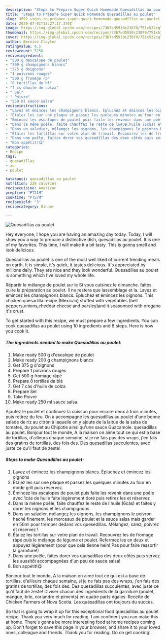 ```yaml
---
description: "Steps to Prepare Super Quick Homemade Quesadillas au poulet"
title: "Steps to Prepare Super Quick Homemade Quesadillas au poulet"
slug: 3692-steps-to-prepare-super-quick-homemade-quesadillas-au-poulet
date: 2020-07-01T13:27:17.370Z
image: https://img-global.cpcdn.com/recipes/73b7ed5930c23870/751x532cq70/quesadillas-au-poulet-photo-principale-de-la-recette.jpg
thumbnail: https://img-global.cpcdn.com/recipes/73b7ed5930c23870/751x532cq70/quesadillas-au-poulet-photo-principale-de-la-recette.jpg
cover: https://img-global.cpcdn.com/recipes/73b7ed5930c23870/751x532cq70/quesadillas-au-poulet-photo-principale-de-la-recette.jpg
author: Bernice Clayton
ratingvalue: 4.5
reviewcount: 7258
recipeingredient:
- "500 g descalope de poulet"
- "200 g champignons blancs"
- "375 g doignons"
- "1 poivrons rouges"
- "500 g fromage rp"
- "8 tortillas de bl"
- "7 cs dhuile de colza"
- " Sel"
- " Poivre"
- "250 ml sauce salsa"
recipeinstructions:
- "Lavez et émincez les champignons blancs. Épluchez et émincez les oignons"
- "Étalez les sur une plaque et passez les quelques minutes au four en mode grill puis réservez."
- "Émincez les escalopes de poulet puis faite les revenir dans une poêle avec 1càs de huile faite légèrement doré puis retirez les et réservez"
- "Dans la même poêle, faite chauffez le reste de l&#39;huile (6càs) et faites y dorer les oignons et les champignons."
- "Dans un saladier, mélangez les oignons, les champignons le poivron haché finement, les morceaux de poulet et la sauce salsa mais garder en 50ml pour tremper dedans vos quesedillas. Mélangez, salez, poivrez et réservez !"
- "Étalez les tortillas sur votre plan de travail. Recouvrez les de fromage râpé puis le mélange de légume et poulet. Refermez les en deux et appuyez légèrement (pour que cela tienne hein! Pas pour faire ressortir la garniture!)"
- "Dans une poêle, faites dorer vos quesadillas des deux côtés puis servez les aussitôt accompagnées d&#39;un peu de sauce salsa!"
- "Bon appétit!😋"
categories:
- Recipe
tags:
- quesadillas
- au
- poulet

katakunci: quesadillas au poulet 
nutrition: 229 calories
recipecuisine: American
preptime: "PT21M"
cooktime: "PT57M"
recipeyield: "3"
recipecategory: Dinner

---
```



![Quesadillas au poulet](https://img-global.cpcdn.com/recipes/73b7ed5930c23870/751x532cq70/quesadillas-au-poulet-photo-principale-de-la-recette.jpg)

Hey everyone, I hope you are having an amazing day today. Today, I will show you a way to prepare a distinctive dish, quesadillas au poulet. It is one of my favorites. This time, I will make it a bit tasty. This is gonna smell and look delicious.

Quesadillas au poulet is one of the most well liked of current trending meals on earth. It is simple, it's quick, it tastes delicious. It's appreciated by millions daily. They are nice and they look wonderful. Quesadillas au poulet is something which I've loved my whole life.

Répartir le mélange de poulet sur le Si vous cuisinez le dimanche. faites cuire la préparation au poulet. Il ne restera que lassemblage et la. Lavez et émincez les champignons blancs. Épluchez et émincez les oignons. This chicken quesadilla recipe (Mexican) stuffed with vegetables (bell peppers,onions,cheddar cheese and parsley)and it seasonned with oregano it&#39;s crust.


To get started with this recipe, we must prepare a few ingredients. You can cook quesadillas au poulet using 10 ingredients and 8 steps. Here is how you cook it.

<!--inarticleads1-->

##### The ingredients needed to make Quesadillas au poulet:

1. Make ready 500 g d&#39;escalope de poulet
1. Make ready 200 g champignons blancs
1. Get 375 g d&#39;oignons
1. Prepare 1 poivrons rouges
1. Get 500 g fromage râpé
1. Prepare 8 tortillas de blé
1. Get 7 càs d&#39;huile de colza
1. Prepare  Sel
1. Take  Poivre
1. Make ready 250 ml sauce salsa


Ajoutez le poulet et continuez la cuisson pour encore deux à trois minutes, puis retirez du feu. On a accompagné les quesadillas au poulet d&#39;une bonne salade de riz au citron à laquelle on y ajoute de la laitue de la salsa de tomates, du poulet au Chipotle ainsi qu&#39;une sauce Guacamole. quesadillas au poulet. Bonjour tout le monde, A la maison on aime tout ce qui est a base de tortillas, d&#39;ailleurs chaque semaine, si je ne fais pas des wraps, j&#39;en fais des gratins de tortillas, des fois des. Des quesadillas succulentes, avec juste ce qu&#39;il faut de zeste! 

<!--inarticleads2-->

##### Steps to make Quesadillas au poulet:

1. Lavez et émincez les champignons blancs. Épluchez et émincez les oignons
1. Étalez les sur une plaque et passez les quelques minutes au four en mode grill puis réservez.
1. Émincez les escalopes de poulet puis faite les revenir dans une poêle avec 1càs de huile faite légèrement doré puis retirez les et réservez
1. Dans la même poêle, faite chauffez le reste de l&#39;huile (6càs) et faites y dorer les oignons et les champignons.
1. Dans un saladier, mélangez les oignons, les champignons le poivron haché finement, les morceaux de poulet et la sauce salsa mais garder en 50ml pour tremper dedans vos quesedillas. Mélangez, salez, poivrez et réservez !
1. Étalez les tortillas sur votre plan de travail. Recouvrez les de fromage râpé puis le mélange de légume et poulet. Refermez les en deux et appuyez légèrement (pour que cela tienne hein! Pas pour faire ressortir la garniture!)
1. Dans une poêle, faites dorer vos quesadillas des deux côtés puis servez les aussitôt accompagnées d&#39;un peu de sauce salsa!
1. Bon appétit!😋


Bonjour tout le monde, A la maison on aime tout ce qui est a base de tortillas, d&#39;ailleurs chaque semaine, si je ne fais pas des wraps, j&#39;en fais des gratins de tortillas, des fois des. Des quesadillas succulentes, avec juste ce qu&#39;il faut de zeste! Diviser chacun des ingrédients de la garniture (poulet, mangue, brie, coriandre et piments) en quatre parts égales. Recette de Chicken Farmers of Nova Scotia. Les quésadillas ont toujours du succès. 

So that is going to wrap it up for this exceptional food quesadillas au poulet recipe. Thank you very much for reading. I am confident you can make this at home. There's gonna be more interesting food at home recipes coming up. Don't forget to save this page in your browser, and share it to your loved ones, colleague and friends. Thank you for reading. Go on get cooking!
